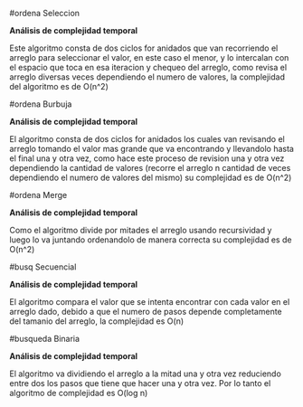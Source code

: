 #ordena Seleccion

**Análisis de complejidad temporal**

Este algoritmo consta de dos ciclos for anidados que van recorriendo el arreglo para seleccionar el valor, en este caso el menor, y lo intercalan con el espacio que toca en esa iteracion y chequeo del arreglo, como revisa el arreglo diversas veces dependiendo el numero de valores, la complejidad del algoritmo es de O(n^2)

#ordena Burbuja

**Análisis de complejidad temporal**

El algoritmo consta de dos ciclos for anidados los cuales van revisando el arreglo tomando el valor mas grande que va encontrando y llevandolo hasta el final una y otra vez, como hace este proceso de revision una y otra vez dependiendo la cantidad de valores (recorre el arreglo n cantidad de veces dependiendo el numero de valores del mismo) su complejidad es de O(n^2)

#ordena Merge

**Análisis de complejidad temporal**

Como el algoritmo divide por mitades el arreglo usando recursividad y luego lo va juntando ordenandolo de manera correcta su complejidad es de O(n^2)

#busq Secuencial

**Análisis de complejidad temporal**

El algoritmo compara el valor que se intenta encontrar con cada valor en el arreglo dado, debido a que el numero de pasos depende completamente del tamanio del arreglo, la complejidad es O(n)

#busqueda Binaria

**Análisis de complejidad temporal**

El algoritmo va dividiendo el arreglo a la mitad una y otra vez reduciendo entre dos los pasos que tiene que hacer una y otra vez. Por lo tanto el algoritmo de complejidad es O(log n)